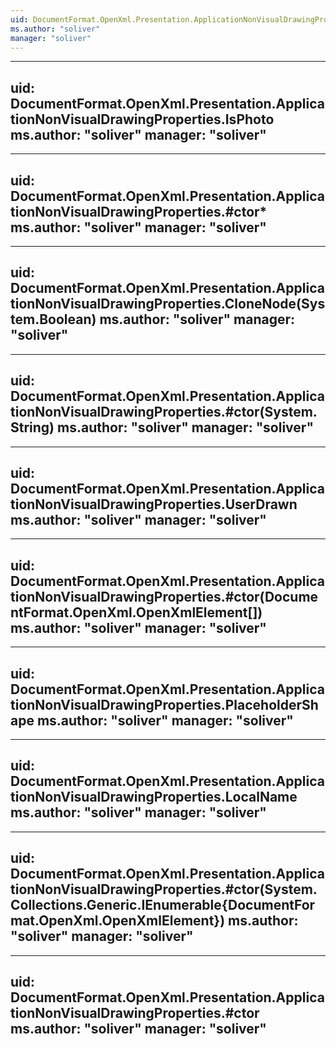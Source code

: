 ```yaml
---
uid: DocumentFormat.OpenXml.Presentation.ApplicationNonVisualDrawingProperties
ms.author: "soliver"
manager: "soliver"
---
```


---
uid: DocumentFormat.OpenXml.Presentation.ApplicationNonVisualDrawingProperties.IsPhoto
ms.author: "soliver"
manager: "soliver"
---

---
uid: DocumentFormat.OpenXml.Presentation.ApplicationNonVisualDrawingProperties.#ctor*
ms.author: "soliver"
manager: "soliver"
---

---
uid: DocumentFormat.OpenXml.Presentation.ApplicationNonVisualDrawingProperties.CloneNode(System.Boolean)
ms.author: "soliver"
manager: "soliver"
---

---
uid: DocumentFormat.OpenXml.Presentation.ApplicationNonVisualDrawingProperties.#ctor(System.String)
ms.author: "soliver"
manager: "soliver"
---

---
uid: DocumentFormat.OpenXml.Presentation.ApplicationNonVisualDrawingProperties.UserDrawn
ms.author: "soliver"
manager: "soliver"
---

---
uid: DocumentFormat.OpenXml.Presentation.ApplicationNonVisualDrawingProperties.#ctor(DocumentFormat.OpenXml.OpenXmlElement[])
ms.author: "soliver"
manager: "soliver"
---

---
uid: DocumentFormat.OpenXml.Presentation.ApplicationNonVisualDrawingProperties.PlaceholderShape
ms.author: "soliver"
manager: "soliver"
---

---
uid: DocumentFormat.OpenXml.Presentation.ApplicationNonVisualDrawingProperties.LocalName
ms.author: "soliver"
manager: "soliver"
---

---
uid: DocumentFormat.OpenXml.Presentation.ApplicationNonVisualDrawingProperties.#ctor(System.Collections.Generic.IEnumerable{DocumentFormat.OpenXml.OpenXmlElement})
ms.author: "soliver"
manager: "soliver"
---

---
uid: DocumentFormat.OpenXml.Presentation.ApplicationNonVisualDrawingProperties.#ctor
ms.author: "soliver"
manager: "soliver"
---

